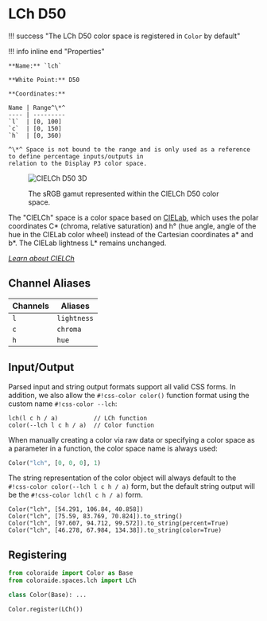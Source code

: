 # LCh D50

!!! success "The LCh D50 color space is registered in `Color` by default"

<div class="info-container" markdown>
!!! info inline end "Properties"

    **Name:** `lch`

    **White Point:** D50

    **Coordinates:**

    Name | Range^\*^
    ---- | ---------
    `l`  | [0, 100]
    `c`  | [0, 150]
    `h`  | [0, 360)

    ^\*^ Space is not bound to the range and is only used as a reference to define percentage inputs/outputs in
    relation to the Display P3 color space.

<figure markdown>

![CIELCh D50 3D](../images/lch-3d.png)

<figcaption markdown>
The sRGB gamut represented within the CIELCh D50 color space.
</figcaption>
</figure>

The "CIELCh" space is a color space based on [CIELab](./lab.md), which uses the polar coordinates C\* (chroma, relative
saturation) and h&deg; (hue angle, angle of the hue in the CIELab color wheel) instead of the Cartesian
coordinates a\* and b\*. The CIELab lightness L\* remains unchanged.

_[Learn about CIELCh](https://en.wikipedia.org/wiki/CIELab_color_space#Cylindrical_representation:_CIELCh_or_CIEHLC)_
</div>

## Channel Aliases

Channels | Aliases
-------- | -------
`l`      | `lightness`
`c`      | `chroma`
`h`      | `hue`

## Input/Output

Parsed input and string output formats support all valid CSS forms. In addition, we also allow the
`#!css-color color()` function format using the custom name `#!css-color --lch`:

```css-color
lch(l c h / a)          // LCh function
color(--lch l c h / a)  // Color function
```

When manually creating a color via raw data or specifying a color space as a parameter in a function, the color
space name is always used:

```py
Color("lch", [0, 0, 0], 1)
```

The string representation of the color object will always default to the `#!css-color color(--lch l c h / a)`
form, but the default string output will be the `#!css-color lch(l c h / a)` form.

```playground
Color("lch", [54.291, 106.84, 40.858])
Color("lch", [75.59, 83.769, 70.824]).to_string()
Color("lch", [97.607, 94.712, 99.572]).to_string(percent=True)
Color("lch", [46.278, 67.984, 134.38]).to_string(color=True)
```

## Registering

```py
from coloraide import Color as Base
from coloraide.spaces.lch import LCh

class Color(Base): ...

Color.register(LCh())
```
